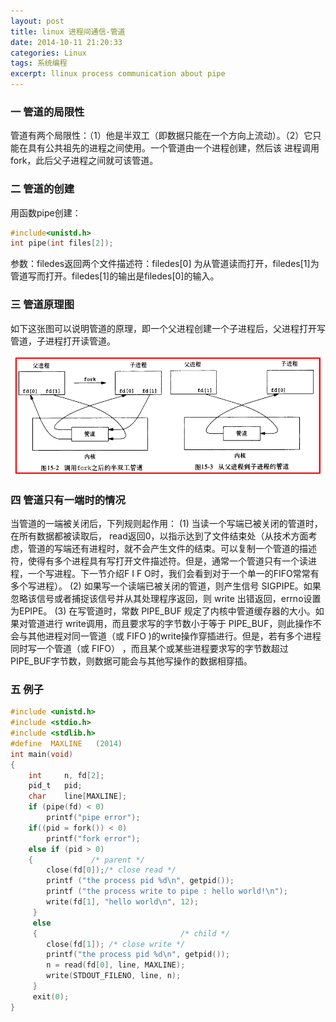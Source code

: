 ```yaml
---
layout: post
title: linux 进程间通信-管道
date: 2014-10-11 21:20:33
categories: Linux
tags: 系统编程
excerpt: llinux process communication about pipe
---
```


### 一 管道的局限性

管道有两个局限性：（1）他是半双工（即数据只能在一个方向上流动）。（2）它只能在具有公共祖先的进程之间使用。一个管道由一个进程创建，然后该 进程调用fork，此后父子进程之间就可该管道。

### 二 管道的创建

用函数pipe创建：

```c
#include<unistd.h>
int pipe(int files[2]);
```

参数：filedes返回两个文件描述符：filedes[0] 为从管道读而打开，filedes[1]为管道写而打开。filedes[1]的输出是filedes[0]的输入。

### 三 管道原理图

如下这张图可以说明管道的原理，即一个父进程创建一个子进程后，父进程打开写管道，子进程打开读管道。

![](/assets/linux/linux-process-pipe-1.png) 

### 四 管道只有一端时的情况

当管道的一端被关闭后，下列规则起作用：
(1)  当读一个写端已被关闭的管道时，在所有数据都被读取后， read返回0，以指示达到了文件结束处（从技术方面考虑，管道的写端还有进程时，就不会产生文件的结束。可以复制一个管道的描述符，使得有多个进程具有写打开文件描述符。但是，通常一个管道只有一个读进程，一个写进程。下一节介绍F I F O时，我们会看到对于一个单一的FIFO常常有多个写进程）。
(2)  如果写一个读端已被关闭的管道，则产生信号 SIGPIPE。如果忽略该信号或者捕捉该信号并从其处理程序返回，则 write 出错返回，errno设置为EPIPE。
(3) 在写管道时，常数 PIPE_BUF 规定了内核中管道缓存器的大小。如果对管道进行 write调用，而且要求写的字节数小于等于 PIPE_BUF，则此操作不会与其他进程对同一管道（或 FIFO )的write操作穿插进行。但是，若有多个进程同时写一个管道（或 FIFO） ，而且某个或某些进程要求写的字节数超过 PIPE_BUF字节数，则数据可能会与其他写操作的数据相穿插。

### 五 例子
```c
#include <unistd.h>
#include <stdio.h>
#include <stdlib.h>
#define  MAXLINE   (2014)
int main(void)
{
    int     n, fd[2];
    pid_t   pid;
    char    line[MAXLINE];
    if (pipe(fd) < 0)
        printf("pipe error");
    if((pid = fork()) < 0)
        printf("fork error");
    else if (pid > 0) 
    {             /* parent */
        close(fd[0]);/* close read */
        printf ("the process pid %d\n", getpid());
        printf ("the process write to pipe : hello world!\n");
        write(fd[1], "hello world\n", 12);
     } 
     else
     {                                /* child */
        close(fd[1]); /* close write */
        printf("the process pid %d\n", getpid());
        n = read(fd[0], line, MAXLINE);
        write(STDOUT_FILENO, line, n);
     }
     exit(0);
}
```








